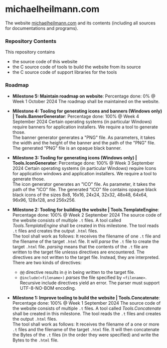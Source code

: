 # michaelheilmann.com
The website [michaelheilmann.com](https://michaelheilmann.com) and its contents (including all sources for documentations and programs).

### Repository Contents
This repository contains
- the source code of this website
- the C source code of tools to build the website from its source
- the C source code of support libraries for the tools

### Roadmap
- **Milestone 5: Maintain roadmap on website**: Percentage done: 0% @ Week 1 October 2024
The roadmap shall be maintained on the website.

- **Milestone 4: Tooling for generating icons and banners (Windows only) | Tools.BannerGenerator**: Percentage done: 100% @ Week 4 September 2024
Certain operating systems (in particular Windows) require banners for application installers.
We require a tool to generate those.
\
The banner generator generates a "PNG" file.
As parameters, it takes the width and the height of the banner and the path of the "PNG" file.
The generated "PNG" file is an opaque black banner.

- **Milestone 3: Tooling for generating icons (Windows only) | Tools.IconGenerator**: Percentage done: 100% @ Week 3 September 2024
Certain operating systems (in particular Windows) require Icons for application windows and application installers.
We require a tool to generate those.
\
The icon generator generates an "ICO" file.
As parameter, it takes the path of the "ICO" file.
The generated "ICO" file contains opaque black black icons of the sizes 8x8, 16x16, 24x24, 32x32, 48x48, 64x64, 96x96, 128x128, and 256x256.

- **Milestone 2: Tooling for building the website | Tools.TemplateEngine**: Percentage done: 100% @ Week 2 September 2024
The source code of the website consists of multiple `.t` files. A tool called *Tools.TemplateEngine* shall be created in this milestone. The tool reads `.t` files and creates the output `.html`  files.
\
The tool shall work as follows: It receives the filename of one `.t` file and the filename of the target `.html` file. It will *parse* the `.t` file to create the target `.html` file. *parsing* means that the contents of the `.t` file are written to the target file unlesss directives are encountered. The directives are not written to the target file. Instead, they are interpreted. There are two kinds of directives:
  - `@@` directive results in `@` in being written to the target file. 
  - `@include(<filename>)` *parses* the file specified by `<filename>`.
\
Recursive include directives yield an error.
The parser must support UTF-8-NO-BOM encoding.

- **Milestone 1: Improve tooling to build the website | Tools.Concatenate**: Percentage done: 100% @ Week 1 September 2024
The source code of the website consists of multiple `.t` files. A tool called *Tools.Concatenate* shall be created in this milestone. The tool reads the  `.t` files and creates the output `.html` files.
\
The tool shall work as follows: It receives the filename of a one or more `.t` files and the filename of the target  `.html` file. It will then concatenate the Bytes of the `.t` files (in the order they were specified) and write the Bytes to the `.html` file. 
